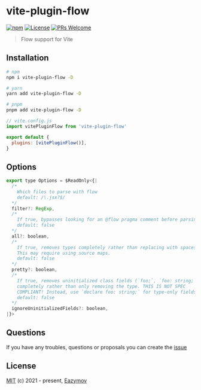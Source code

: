 # vite-plugin-flow

[![npm](https://img.shields.io/npm/v/vite-plugin-flow.svg)](https://www.npmjs.com/package/vite-plugin-flow)
[![License](https://img.shields.io/npm/l/vite-plugin-flow.svg)](https://www.npmjs.com/package/vite-plugin-flow)
[![PRs Welcome](https://img.shields.io/badge/PRs-welcome-brightgreen.svg)](https://github.com/Eazymov/vite-plugin-flow/pulls)

> Flow support for Vite

## Installation

```bash
# npm
npm i vite-plugin-flow -D

# yarn
yarn add vite-plugin-flow -D

# pnpm
pnpm add vite-plugin-flow -D
```

```javascript
// vite.config.js
import vitePluginFlow from 'vite-plugin-flow'

export default {
  plugins: [vitePluginFlow()],
}
```

## Options

```javascript
export type Options = $ReadOnly<{|
  /*
    Which files to parse with flow
    default: /\.jsx?$/
  */
  filter?: RegExp,
  /*
    If true, bypasses looking for an @flow pragma comment before parsing.
    default: false
  */
  all?: boolean,
  /*
    If true, removes types completely rather than replacing with spaces.
    This may require using source maps.
    default: false
  */
  pretty?: boolean,
  /*
    If true, removes uninitialized class fields (`foo;`, `foo: string;`)
    completely rather than only removing the type. THIS IS NOT SPEC
    COMPLIANT! Instead, use `declare foo: string;` for type-only fields.
    default: false
  */
  ignoreUninitializedFields?: boolean,
|}>
```

## Questions

If you have any troubles, questions or proposals you can create the [issue](https://github.com/Eazymov/vite-plugin-flow/issues)

## License

[MIT](http://opensource.org/licenses/MIT) (c) 2021 - present, [Eazymov](https://github.com/Eazymov)
